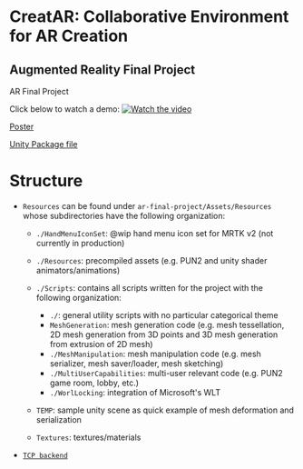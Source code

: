 # CreatAR: Collaborative Environment for AR Creation
## Augmented Reality Final Project
AR Final Project

Click below to watch a demo:
[![Watch the video](https://user-images.githubusercontent.com/2231240/208175894-da900e44-f09a-482a-84a1-aca17d9b5b9a.PNG)](https://youtu.be/tVarOaIJhiM?si=M4vy4K1f7g-wnfC2)

[Poster](https://github.com/jdcast/ar-final-project/files/10248592/Poster.pdf)

[Unity Package file](https://drive.google.com/file/d/1oIBZisgyNVfrlU2qs1naoFAHEj-cn8AO/view?usp=sharing)

# Structure
- `Resources` can be found under `ar-final-project/Assets/Resources` whose subdirectories have the following organization:
  - `./HandMenuIconSet`: @wip hand menu icon set for MRTK v2 (not currently in production)
  - `./Resources`: precompiled assets (e.g. PUN2 and unity shader animators/animations)
  - `./Scripts`: contains all scripts written for the project with the following organization:
 
    - `./`: general utility scripts with no particular categorical theme
    - `MeshGeneration`: mesh generation code (e.g. mesh tessellation, 2D mesh generation from 3D points and 3D mesh generation from extrusion of 2D mesh)
    - `./MeshManipulation`: mesh manipulation code (e.g. mesh serializer, mesh saver/loader, mesh sketching)
    - `./MultiUserCapabilities`: multi-user relevant code (e.g. PUN2 game room, lobby, etc.)
    - `./WorlLocking`: integration of Microsoft's WLT
  - `TEMP`: sample unity scene as quick example of mesh deformation and serialization
  - `Textures`: textures/materials
- [`TCP backend`](https://github.com/climbar-ai/back-end/tree/AR_backend)
